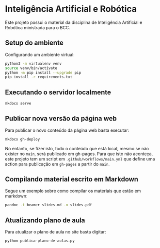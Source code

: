 # Inteligência Artificial e Robótica

Este projeto possui o material da disciplina de Inteligência Artificial e Robótica ministrada para o BCC.

## Setup do ambiente

Configurando um ambiente virtual:

````bash
python3 -m virtualenv venv
source venv/bin/activate
python -m pip install --upgrade pip
pip install -r requirements.txt
````

## Executando o servidor localmente

```bash
mkdocs serve
```

## Publicar nova versão da página web

Para publicar o novo conteúdo da página web basta executar: 

````bash
mkdocs gh-deploy
````

No entanto, se fizer isto, todo o conteúdo que está local, mesmo se não exister no `main`, será publicado em gh-pages. 
Para que isto não aconteça, este projeto tem um script em `.github/workflows/main.yml` que define uma action para publicação em `gh-pages` a partir do `main`.

## Compilando material escrito em Markdown

Segue um exemplo sobre como compilar os materiais que estão em markdown: 

````bash
pandoc -t beamer slides.md -o slides.pdf
````

## Atualizando plano de aula

Para atualizar o plano de aula no site basta digitar: 

````bash
python publica-plano-de-aulas.py
````





